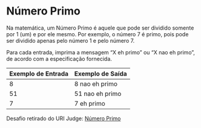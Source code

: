 # Número Primo

Na matemática, um Número Primo é aquele que pode ser dividido somente por 1 (um) e por ele mesmo. Por exemplo, o número 7 é primo, pois pode ser dividido apenas pelo número 1 e pelo número 7.

Para cada entrada, imprima a mensagem “X eh primo” ou “X nao eh primo”, de acordo com a especificação fornecida.

Exemplo de Entrada | Exemplo de Saída
-------------------|-----------------
8 | 8 nao eh primo
51 | 51 nao eh primo
7 | 7 eh primo

Desafio retirado do URI Judge: [Número Primo](https://www.urionlinejudge.com.br/judge/pt/problems/view/1165)